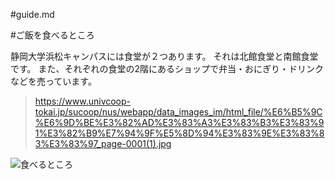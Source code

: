 #guide.md

#ご飯を食べるところ

静岡大学浜松キャンパスには食堂が２つあります。
それは北館食堂と南館食堂です。
また、それぞれの食堂の2階にあるショップで弁当・おにぎり・ドリンクなどを売っています。
>https://www.univcoop-tokai.jp/sucoop/nus/webapp/data_images_im/html_file/%E6%B5%9C%E6%9D%BE%E3%82%AD%E3%83%A3%E3%83%B3%E3%83%91%E3%82%B9%E7%94%9F%E5%8D%94%E3%83%9E%E3%83%83%E3%83%97_page-0001(1).jpg

![食べるところ](https://www.univcoop-tokai.jp/sucoop/nus/webapp/data_images_im/html_file/%E6%B5%9C%E6%9D%BE%E3%82%AD%E3%83%A3%E3%83%B3%E3%83%91%E3%82%B9%E7%94%9F%E5%8D%94%E3%83%9E%E3%83%83%E3%83%97_page-0001(1).jpg)

